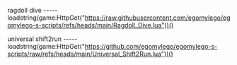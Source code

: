 ragdoll dive ----- loadstring(game:HttpGet("https://raw.githubusercontent.com/egomylego/egomylego-s-scripts/refs/heads/main/Ragdoll_Dive.lua"))()

universal shift2run ----- loadstring(game:HttpGet("https://github.com/egomylego/egomylego-s-scripts/raw/refs/heads/main/Universal_Shift2Run.lua"))()
